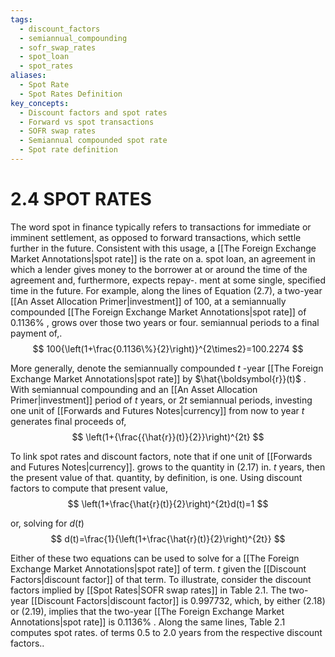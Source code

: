 ```yaml
---
tags:
  - discount_factors
  - semiannual_compounding
  - sofr_swap_rates
  - spot_loan
  - spot_rates
aliases:
  - Spot Rate
  - Spot Rates Definition
key_concepts:
  - Discount factors and spot rates
  - Forward vs spot transactions
  - SOFR swap rates
  - Semiannual compounded spot rate
  - Spot rate definition
---
```


# 2.4 SPOT RATES  

The word spot in finance typically refers to transactions for immediate or imminent settlement, as opposed to forward transactions, which settle further in the future. Consistent with this usage, a [[The Foreign Exchange Market Annotations|spot rate]] is the rate on a. spot loan, an agreement in which a lender gives money to the borrower at or around the time of the agreement and, furthermore, expects repay-. ment at some single, specified time in the future. For example, along the lines of Equation (2.7), a two-year [[An Asset Allocation Primer|investment]] of 100, at a semiannually compounded [[The Foreign Exchange Market Annotations|spot rate]] of $0.1136\%$ , grows over those two years or four. semiannual periods to a final payment of,.  
$$
100{\left(1+\frac{0.1136\%}{2}\right)}^{2\times2}=100.2274
$$  

More generally, denote the semiannually compounded $t$ -year [[The Foreign Exchange Market Annotations|spot rate]] by $\hat{\boldsymbol{r}}(t)$ . With semiannual compounding and an [[An Asset Allocation Primer|investment]] period of $t$ years, or $2t$ semiannual periods, investing one unit of [[Forwards and Futures Notes|currency]] from now to year $t$ generates final proceeds of,  
$$
\left(1+{\frac{{\hat{r}}(t)}{2}}\right)^{2t}
$$  

To link spot rates and discount factors, note that if one unit of [[Forwards and Futures Notes|currency]]. grows to the quantity in (2.17) in. $t$ years, then the present value of that. quantity, by definition, is one. Using discount factors to compute that present value,  
$$
\left(1+\frac{\hat{r}(t)}{2}\right)^{2t}d(t)=1
$$  

or, solving for $d(t)$  
$$
d(t)=\frac{1}{\left(1+\frac{\hat{r}(t)}{2}\right)^{2t}}
$$  

Either of these two equations can be used to solve for a [[The Foreign Exchange Market Annotations|spot rate]] of term. $t$ given the [[Discount Factors|discount factor]] of that term. To illustrate, consider the discount factors implied by [[Spot Rates|SOFR swap rates]] in Table 2.1. The two-year [[Discount Factors|discount factor]] is 0.997732, which, by either (2.18) or (2.19), implies that the two-year [[The Foreign Exchange Market Annotations|spot rate]] is $0.1136\%$ . Along the same lines, Table 2.1 computes spot rates. of terms 0.5 to 2.0 years from the respective discount factors..  
